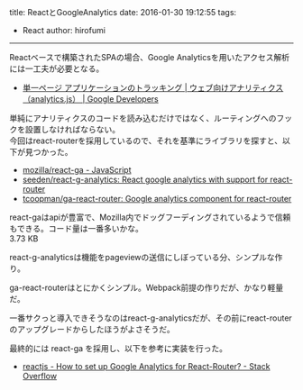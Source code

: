 title: ReactとGoogleAnalytics
date: 2016-01-30 19:12:55
tags:
- React
author: hirofumi

---
Reactベースで構築されたSPAの場合、Google Analyticsを用いたアクセス解析には一工夫が必要となる。

-   [単一ページ アプリケーションのトラッキング | ウェブ向けアナリティクス（analytics.js） | Google Developers](https://developers.google.com/analytics/devguides/collection/analyticsjs/single-page-applications)

単純にアナリティクスのコードを読み込むだけではなく、ルーティングへのフックを設置しなければならない。  
今回はreact-routerを採用しているので、それを基準にライブラリを探すと、以下が見つかった。

-   [mozilla/react-ga - JavaScript](https://github.com/mozilla/react-ga)
-   [seeden/react-g-analytics: React google analytics with support for react-router](https://github.com/seeden/react-g-analytics)
-   [tcoopman/ga-react-router: Google analytics component for react-router](https://github.com/tcoopman/ga-react-router)

react-gaはapiが豊富で、Mozilla内でドッグフーディングされているようで信頼もできる。コード量は一番多いかな。  
3.73 KB

react-g-analyticsは機能をpageviewの送信にしぼっている分、シンプルな作り。

ga-react-routerはとにかくシンプル。Webpack前提の作りだが、かなり軽量だ。

一番サクっと導入できそうなのはreact-g-analyticsだが、その前にreact-routerのアップグレードからしたほうがよさそうだ。

最終的には react-ga を採用し、以下を参考に実装を行った。

-   [reactjs - How to set up Google Analytics for React-Router? - Stack Overflow](http://stackoverflow.com/questions/34836500/how-to-set-up-google-analytics-for-react-router)